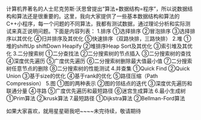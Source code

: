 计算机界著名的人士尼克劳斯·沃思曾提出“算法+数据结构=程序”，所以说数据结构和算法还是很重要的。这里，我向大家提供了一些基本数据结构和算法的C++小程序，每一个问题的不同算法，我都有测试数据，通过理论分析和实际测试来真正说明问题。下面是内容列表：
1.排序
  ①选择排序
  ②冒泡排序
  ③选择排序以其优化
  ④归并排序及其优化
  ⑤快速排序（双路快排，三路快排）
2.堆
  ①堆的shiftUp shiftDown Heapify
  ②堆排序Heap Sort及其优化
  ③索引堆及其优化
3.二分搜索树
  ①二分查找法
  ②二分搜索树的节点插入
  ③二分搜索树的查找
  ④深度优先遍历
  ⑤广度优先遍历
  ⑥二分搜索树删除最大值最小值
  ⑦二分搜索树任意节点的删除
  ⑧二分搜索树的性能测试
4.并查集
  ①Quick Find
  ②Quick Union
  ③基于size的优化
  ④基于rank的优化
  ⑤路径压缩（Path Compression）
5.图
  ①图的两种表示
  ②图的邻结点的迭代
  ③深度优先遍历和联通分量
  ④寻路
  ⑤广度优先遍历和最短路径
  ⑥迷宫生成算法
6.最小生成树
  ①Prim算法
  ②krusk算法
7.最短路径
  ①Dijkstra算法
  ②Bellman-Ford算法

如果大家喜欢，就用星星砸我吧~~~~未完待续，敬请期待


 

  
  
